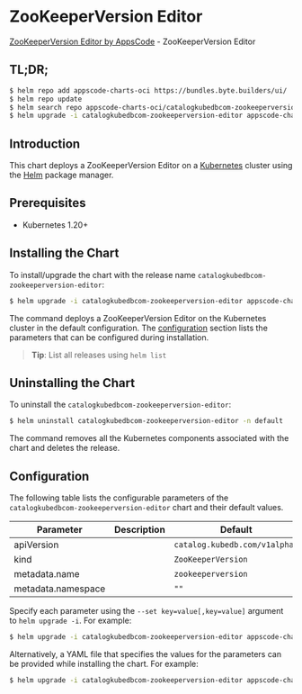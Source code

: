 # ZooKeeperVersion Editor

[ZooKeeperVersion Editor by AppsCode](https://appscode.com) - ZooKeeperVersion Editor

## TL;DR;

```bash
$ helm repo add appscode-charts-oci https://bundles.byte.builders/ui/
$ helm repo update
$ helm search repo appscode-charts-oci/catalogkubedbcom-zookeeperversion-editor --version=v0.7.0
$ helm upgrade -i catalogkubedbcom-zookeeperversion-editor appscode-charts-oci/catalogkubedbcom-zookeeperversion-editor -n default --create-namespace --version=v0.7.0
```

## Introduction

This chart deploys a ZooKeeperVersion Editor on a [Kubernetes](http://kubernetes.io) cluster using the [Helm](https://helm.sh) package manager.

## Prerequisites

- Kubernetes 1.20+

## Installing the Chart

To install/upgrade the chart with the release name `catalogkubedbcom-zookeeperversion-editor`:

```bash
$ helm upgrade -i catalogkubedbcom-zookeeperversion-editor appscode-charts-oci/catalogkubedbcom-zookeeperversion-editor -n default --create-namespace --version=v0.7.0
```

The command deploys a ZooKeeperVersion Editor on the Kubernetes cluster in the default configuration. The [configuration](#configuration) section lists the parameters that can be configured during installation.

> **Tip**: List all releases using `helm list`

## Uninstalling the Chart

To uninstall the `catalogkubedbcom-zookeeperversion-editor`:

```bash
$ helm uninstall catalogkubedbcom-zookeeperversion-editor -n default
```

The command removes all the Kubernetes components associated with the chart and deletes the release.

## Configuration

The following table lists the configurable parameters of the `catalogkubedbcom-zookeeperversion-editor` chart and their default values.

|     Parameter      | Description |                 Default                  |
|--------------------|-------------|------------------------------------------|
| apiVersion         |             | <code>catalog.kubedb.com/v1alpha1</code> |
| kind               |             | <code>ZooKeeperVersion</code>            |
| metadata.name      |             | <code>zookeeperversion</code>            |
| metadata.namespace |             | <code>""</code>                          |


Specify each parameter using the `--set key=value[,key=value]` argument to `helm upgrade -i`. For example:

```bash
$ helm upgrade -i catalogkubedbcom-zookeeperversion-editor appscode-charts-oci/catalogkubedbcom-zookeeperversion-editor -n default --create-namespace --version=v0.7.0 --set apiVersion=catalog.kubedb.com/v1alpha1
```

Alternatively, a YAML file that specifies the values for the parameters can be provided while
installing the chart. For example:

```bash
$ helm upgrade -i catalogkubedbcom-zookeeperversion-editor appscode-charts-oci/catalogkubedbcom-zookeeperversion-editor -n default --create-namespace --version=v0.7.0 --values values.yaml
```
